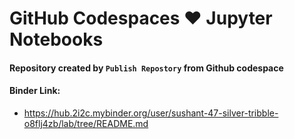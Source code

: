# GitHub Codespaces ♥️ Jupyter Notebooks

#### Repository created by `Publish Repostory` from Github codespace

#### Binder Link:
- https://hub.2i2c.mybinder.org/user/sushant-47-silver-tribble-o8flj4zb/lab/tree/README.md